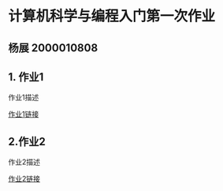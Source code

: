 # 计算机科学与编程入门第一次作业
## 杨展 2000010808
## 1. 作业1
作业1描述  

[作业1链接]()
## 2.作业2
作业2描述  

[作业2链接](https://xiaobya.github.io/abel_winner.html)
